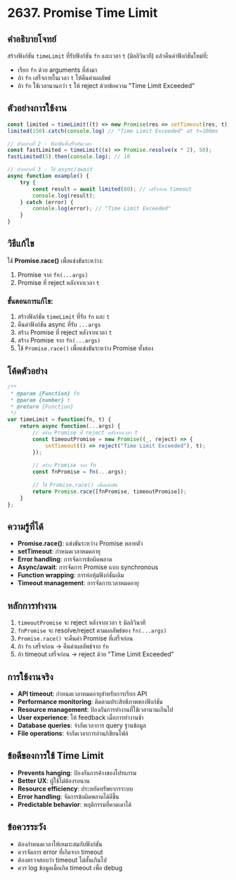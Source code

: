 # 2637. Promise Time Limit

## คำอธิบายโจทย์
สร้างฟังก์ชัน `timeLimit` ที่รับฟังก์ชัน `fn` และเวลา `t` (มิลลิวินาที) แล้วคืนค่าฟังก์ชันใหม่ที่:
- เรียก `fn` ด้วย arguments ที่ส่งมา
- ถ้า `fn` เสร็จภายในเวลา `t` ให้คืนค่าผลลัพธ์
- ถ้า `fn` ใช้เวลานานกว่า `t` ให้ reject ด้วยข้อความ "Time Limit Exceeded"

## ตัวอย่างการใช้งาน
```javascript
const limited = timeLimit((t) => new Promise(res => setTimeout(res, t)), 100);
limited(150).catch(console.log) // "Time Limit Exceeded" at t=100ms

// ตัวอย่างที่ 2 - ฟังก์ชันที่เสร็จทันเวลา
const fastLimited = timeLimit((x) => Promise.resolve(x * 2), 50);
fastLimited(5).then(console.log); // 10

// ตัวอย่างที่ 3 - ใช้ async/await
async function example() {
    try {
        const result = await limited(80); // เสร็จก่อน timeout
        console.log(result);
    } catch (error) {
        console.log(error); // "Time Limit Exceeded"
    }
}
```

## วิธีแก้ไข
ใช้ **Promise.race()** เพื่อแข่งขันระหว่าง:
1. Promise จาก `fn(...args)`
2. Promise ที่ reject หลังจากเวลา `t`

### ขั้นตอนการแก้ไข:
1. สร้างฟังก์ชัน `timeLimit` ที่รับ `fn` และ `t`
2. คืนค่าฟังก์ชัน async ที่รับ `...args`
3. สร้าง Promise ที่ reject หลังจากเวลา `t`
4. สร้าง Promise จาก `fn(...args)`
5. ใช้ `Promise.race()` เพื่อแข่งขันระหว่าง Promise ทั้งสอง

## โค้ดตัวอย่าง
```javascript
/**
 * @param {Function} fn
 * @param {number} t
 * @return {Function}
 */
var timeLimit = function(fn, t) {
    return async function(...args) {
        // สร้าง Promise ที่ reject หลังจากเวลา t
        const timeoutPromise = new Promise((_, reject) => {
            setTimeout(() => reject("Time Limit Exceeded"), t);
        });
        
        // สร้าง Promise จาก fn
        const fnPromise = fn(...args);
        
        // ใช้ Promise.race() เพื่อแข่งขัน
        return Promise.race([fnPromise, timeoutPromise]);
    }
};
```

## ความรู้ที่ได้
- **Promise.race()**: แข่งขันระหว่าง Promise หลายตัว
- **setTimeout**: กำหนดเวลาหมดอายุ
- **Error handling**: การจัดการข้อผิดพลาด
- **Async/await**: การจัดการ Promise แบบ synchronous
- **Function wrapping**: การห่อหุ้มฟังก์ชันเดิม
- **Timeout management**: การจัดการเวลาหมดอายุ

## หลักการทำงาน
1. `timeoutPromise` จะ reject หลังจากเวลา `t` มิลลิวินาที
2. `fnPromise` จะ resolve/reject ตามผลลัพธ์ของ `fn(...args)`
3. `Promise.race()` จะคืนค่า Promise ที่เสร็จก่อน
4. ถ้า `fn` เสร็จก่อน → คืนค่าผลลัพธ์จาก `fn`
5. ถ้า timeout เสร็จก่อน → reject ด้วย "Time Limit Exceeded"

## การใช้งานจริง
- **API timeout**: กำหนดเวลาหมดอายุสำหรับการเรียก API
- **Performance monitoring**: ติดตามประสิทธิภาพของฟังก์ชัน
- **Resource management**: ป้องกันการทำงานที่ใช้เวลานานเกินไป
- **User experience**: ให้ feedback เมื่อการทำงานช้า
- **Database queries**: จำกัดเวลาการ query ฐานข้อมูล
- **File operations**: จำกัดเวลาการอ่าน/เขียนไฟล์

## ข้อดีของการใช้ Time Limit
- **Prevents hanging**: ป้องกันการค้างของโปรแกรม
- **Better UX**: ผู้ใช้ไม่ต้องรอนาน
- **Resource efficiency**: ประหยัดทรัพยากรระบบ
- **Error handling**: จัดการข้อผิดพลาดได้ดีขึ้น
- **Predictable behavior**: พฤติกรรมที่คาดเดาได้

## ข้อควรระวัง
- ต้องกำหนดเวลาให้เหมาะสมกับฟังก์ชัน
- ควรจัดการ error ที่เกิดจาก timeout
- ต้องตรวจสอบว่า timeout ไม่สั้นเกินไป
- ควร log ข้อมูลเมื่อเกิด timeout เพื่อ debug
